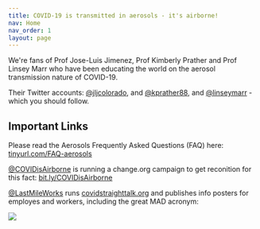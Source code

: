 ```yaml
---
title: COVID-19 is transmitted in aerosols - it's airborne!
nav: Home
nav_order: 1
layout: page
---
```


We're fans of Prof Jose-Luis Jimenez, Prof Kimberly Prather and Prof Linsey Marr who have been educating the world on the aerosol transmission nature of COVID-19.

Their Twitter accounts: [@jljcolorado](https://twitter.com/jljcolorado), and [@kprather88](https://twitter.com/kprather88), and [@linseymarr](https://twitter.com/linseymarr) - which you should follow.

## Important Links

Please read the Aerosols Frequently Asked Questions (FAQ) here: [tinyurl.com/FAQ-aerosols](https://tinyurl.com/FAQ-aerosols)

[@COVIDisAirborne](https://twitter.com/covidisairborne) is running a change.org campaign to get reconition for this fact: [bit.ly/COVIDisAirborne](https://bit.ly/COVIDisAirborne)

[@LastMileWorks](https://twitter.com/lastmileworks) runs [covidstraighttalk.org](https://covidstraighttalk.org/) and publishes info posters for employes and workers, including the great MAD acronym:

![](https://pbs.twimg.com/media/EmJXtdhW0AAP5fG?format=jpg&name=4096x4096)